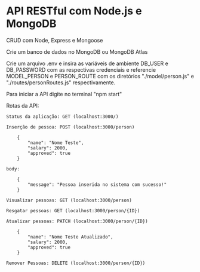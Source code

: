 # API RESTful com Node.js e MongoDB

CRUD com Node, Express e Mongoose

Crie um banco de dados no MongoDB ou MongoDB Atlas

Crie um arquivo .env e insira as variáveis de ambiente DB_USER e DB_PASSWORD com as respectivas credenciais e referencie MODEL_PERSON e PERSON_ROUTE com os diretórios "./model/person.js" e "./routes/personRoutes.js" respectivamente.

Para iniciar a API digite no terminal "npm start"

Rotas da API:

    Status da aplicação: GET (localhost:3000/)

    Inserção de pessoa: POST (localhost:3000/person)

        {
            "name": "Nome Teste",
            "salary": 2000,
            "approved": true
        }

    body:

        {
            "message": "Pessoa inserida no sistema com sucesso!"
        }

    Visualizar pessoas: GET (localhost:3000/person)

    Resgatar pessoas: GET (localhost:3000/person/{ID})

    Atualizar pessoas: PATCH (localhost:3000/person/{ID})

        {
            "name": "Nome Teste Atualizado",
            "salary": 2000,
            "approved": true
        }

    Remover Pessoas: DELETE (localhost:3000/person/{ID})
